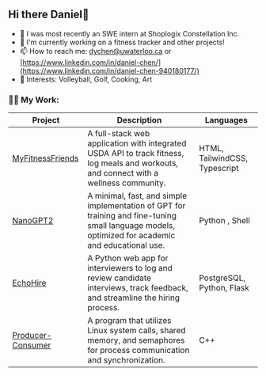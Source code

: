 ## Hi there Daniel👋

- 💼 I was most recently an SWE intern at Shoplogix Constellation Inc.
- 🔭 I'm currently working on a fitness tracker and other projects!
- 📫 How to reach me: dychen@uwaterloo.ca or [https://www.linkedin.com/in/daniel-chen/](https://www.linkedin.com/in/daniel-chen-940180177/)
- 💬 Interests: Volleyball, Golf, Cooking, Art

<h3 align="left">👨‍💻 My Work:</h3>

| Project | Description |Languages|
| ----------- | ----------- | ----------- |
| [MyFitnessFriends](https://github.com/dym-chen/fitness-friends) |A full-stack web application with integrated USDA API to track fitness, log meals and workouts, and connect with a wellness community.| HTML, TailwindCSS, Typescript |
| [NanoGPT2](https://github.com/dym-chen/nanoGPT2) |A minimal, fast, and simple implementation of GPT for training and fine-tuning small language models, optimized for academic and educational use. | Python , Shell |
| [EchoHire](https://github.com/dym-chen/EchoHire) | A Python web app for interviewers to log and review candidate interviews, track feedback, and streamline the hiring process.| PostgreSQL, Python, Flask |
| [Producer-Consumer](https://github.com/dym-chen/Producer-Consumer) | A program that utilizes Linux system calls, shared memory, and semaphores for process communication and synchronization.| C++ |
